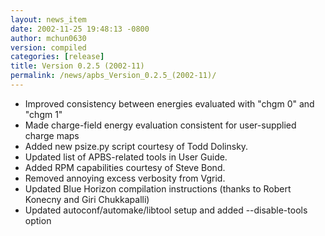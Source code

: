 ```yaml
---
layout: news_item
date: 2002-11-25 19:48:13 -0800
author: mchun0630
version: compiled
categories: [release]
title: Version 0.2.5 (2002-11)
permalink: /news/apbs_Version_0.2.5_(2002-11)/
---
```





<ul>
<li>Improved consistency between energies evaluated with "chgm 0" and "chgm 1"</li>
<li>Made charge-field energy evaluation consistent for user-supplied charge maps</li>
<li>Added new psize.py script courtesy of Todd Dolinsky.</li>
<li>Updated list of APBS-related tools in User Guide.</li>
<li>Added RPM capabilities courtesy of Steve Bond.</li>
<li>Removed annoying excess verbosity from Vgrid.</li>
<li>Updated Blue Horizon compilation instructions (thanks to Robert Konecny and Giri Chukkapalli)</li>
<li>Updated autoconf/automake/libtool setup and added --disable-tools option</li>
</ul>
